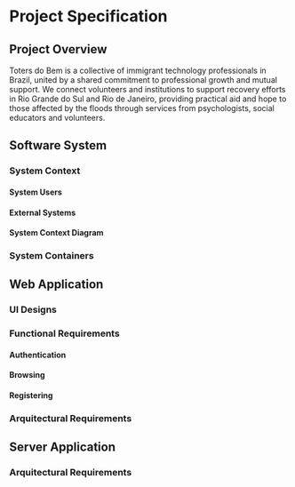 # Project Specification

## Project Overview

Toters do Bem is a collective of immigrant technology professionals in Brazil, united by a shared commitment to professional growth and mutual support. We connect volunteers and institutions to support recovery efforts in Rio Grande do Sul and Rio de Janeiro, providing practical aid and hope to those affected by the floods through services from psychologists, social educators and volunteers.

## Software System

### System Context

#### System Users

#### External Systems

#### System Context Diagram


### System Containers


## Web Application

### UI Designs

### Functional Requirements

#### Authentication

#### Browsing

#### Registering


### Arquitectural Requirements


## Server Application 


### Arquitectural Requirements
